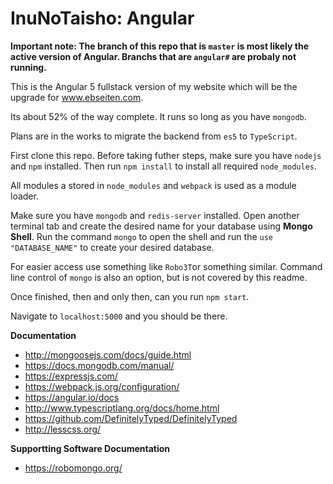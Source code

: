 # InuNoTaisho: Angular

**Important note: The branch of this repo that is `master` is most likely the active version of Angular. Branchs that are `angular#` are probaly not running.**

This is the Angular 5 fullstack version of my website which will be the upgrade for www.ebseiten.com.

Its about 52% of the way complete. It runs so long as you have `mongodb`.

Plans are in the works to migrate the backend from `es5` to `TypeScript`.

First clone this repo. Before taking futher steps, make sure you have `nodejs` and `npm` installed. Then run `npm install` to install all required `node_modules`.

All modules a stored in `node_modules` and `webpack` is used as a module loader.  

Make sure you have `mongodb` and `redis-server` installed. Open another terminal tab and create the desired name for your database using **Mongo Shell**. Run the command `mongo` to open the shell and run the `use "DATABASE_NAME"` to create your desired database.
 
For easier access use something like `Robo3T`or something similar. Command line control of `mongo` is also an option, but is not covered by this readme.

Once finished, then and only then, can you run `npm start`.

Navigate to `localhost:5000` and you should be there. 

**Documentation**
- http://mongoosejs.com/docs/guide.html
- https://docs.mongodb.com/manual/
- https://expressjs.com/
- https://webpack.js.org/configuration/
- https://angular.io/docs
- http://www.typescriptlang.org/docs/home.html
- https://github.com/DefinitelyTyped/DefinitelyTyped
- http://lesscss.org/

**Supportting Software Documentation**
- https://robomongo.org/
